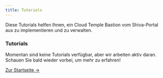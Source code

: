 ```yaml
---
title: Tutoriels
---
```


Diese Tutorials helfen Ihnen, ein Cloud Temple Bastion vom Shiva-Portal aus zu implementieren und zu verwalten.


<div className="card">
  <h3>Tutorials</h3>
  <p>Momentan sind keine Tutorials verfügbar, aber wir arbeiten aktiv daran. Schauen Sie bald wieder vorbei, um mehr zu erfahren!</p>
  <a href="../" className="card-link">Zur Startseite &rarr;</a>
</div>
